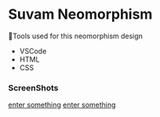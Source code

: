 # Suvam Neomorphism

🔨Tools used for this neomorphism design

- VSCode
- HTML
- CSS

### ScreenShots

[enter something](images/p1.png)
[enter something](images/p2.png)
